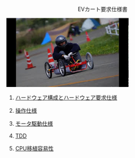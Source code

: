 <div style="text-align: center;">
EVカート要求仕様書
</div>

![表紙](/image/cover.jpg)

1. [ハードウェア構成とハードウェア要求仕様](/hardware_config_and_requirements.md)

1. [操作仕様](/operation_requirements.md)

1. [モータ駆動仕様](/motor_drive_requirements.md)

1. [TDD](/tdd_requirements.md)

1. [CPU移植容易性](/cpu_porting_requirements.md)